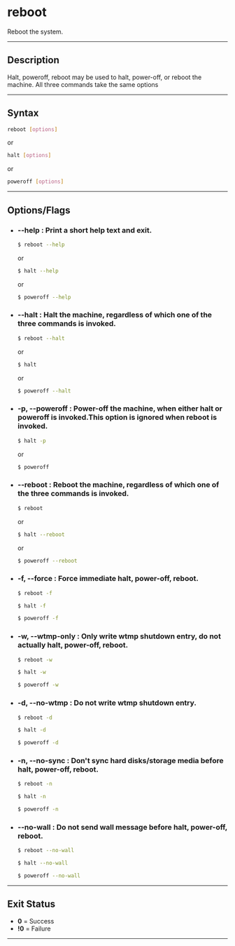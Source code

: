 # reboot
Reboot the system. 

---

## Description
Halt, poweroff, reboot may be used to halt, power-off, or reboot the machine. All three commands take the same options

---

## Syntax
```bash
reboot [options]
```
or
```bash
halt [options]
```
or
```bash
poweroff [options]
```

---

## Options/Flags
- ###  --help : Print a short help text and exit.
    ```bash
    $ reboot --help
    ```
    or
    ```bash
    $ halt --help
    ```
    or
    ```bash
    $ poweroff --help
    ```
- ### --halt : Halt the machine, regardless of which one of the three commands is invoked.
    ```bash
    $ reboot --halt
    ```
    or
    ```bash
    $ halt
    ```
    or
    ```bash
    $ poweroff --halt
    ```
- ### -p, --poweroff : Power-off the machine, when either halt or poweroff is invoked.This option is ignored when reboot is invoked.
    ```bash
    $ halt -p
    ```
    or
    ```bash
    $ poweroff
    ```
- ### --reboot : Reboot the machine, regardless of which one of the three commands is invoked.
    ```bash
    $ reboot
    ```
    or
    ```bash
    $ halt --reboot
    ```
    or
    ```bash
    $ poweroff --reboot
- ### -f, --force :  Force immediate halt, power-off, reboot.
    ```bash
    $ reboot -f
    ```

    ```bash
    $ halt -f
    ```

    ```bash
    $ poweroff -f
- ### -w, --wtmp-only : Only write wtmp shutdown entry, do not actually halt, power-off, reboot.
    ```bash
    $ reboot -w
    ```

    ```bash
    $ halt -w
    ```

    ```bash
    $ poweroff -w
    ```
- ### -d, --no-wtmp :  Do not write wtmp shutdown entry.
    ```bash
    $ reboot -d
    ```

    ```bash
    $ halt -d
    ```

    ```bash
    $ poweroff -d
    ```
- ### -n, --no-sync : Don't sync hard disks/storage media before halt, power-off, reboot.
    ```bash
    $ reboot -n
    ```

    ```bash
    $ halt -n
    ```

    ```bash
    $ poweroff -n
    ```
- ### --no-wall : Do not send wall message before halt, power-off, reboot.
    ```bash
    $ reboot --no-wall
    ```

    ```bash
    $ halt --no-wall
    ```

    ```bash
    $ poweroff --no-wall
    ```

---

## Exit Status
- **0** = Success
- **!0** = Failure
---
